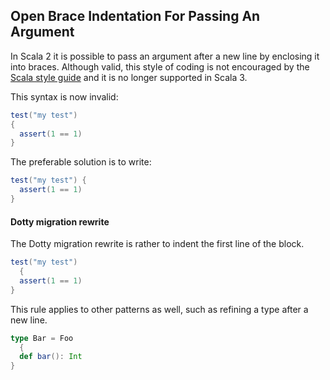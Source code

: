 ## Open Brace Indentation For Passing An Argument

In Scala 2 it is possible to pass an argument after a new line by enclosing it into braces. Although valid, this style of coding is not encouraged by the [Scala style guide](https://docs.scala-lang.org/style) and it is no longer supported in Scala 3.

This syntax is now invalid:
```scala
test("my test")
{
  assert(1 == 1)
}
```

The preferable solution is to write:

``` scala
test("my test") {
  assert(1 == 1)
}
```

#### Dotty migration rewrite

The Dotty migration rewrite is rather to indent the first line of the block.

```scala
test("my test")
  {
  assert(1 == 1)
}
```

This rule applies to other patterns as well, such as refining a type after a new line.

```scala
type Bar = Foo
  {
  def bar(): Int
}
```
